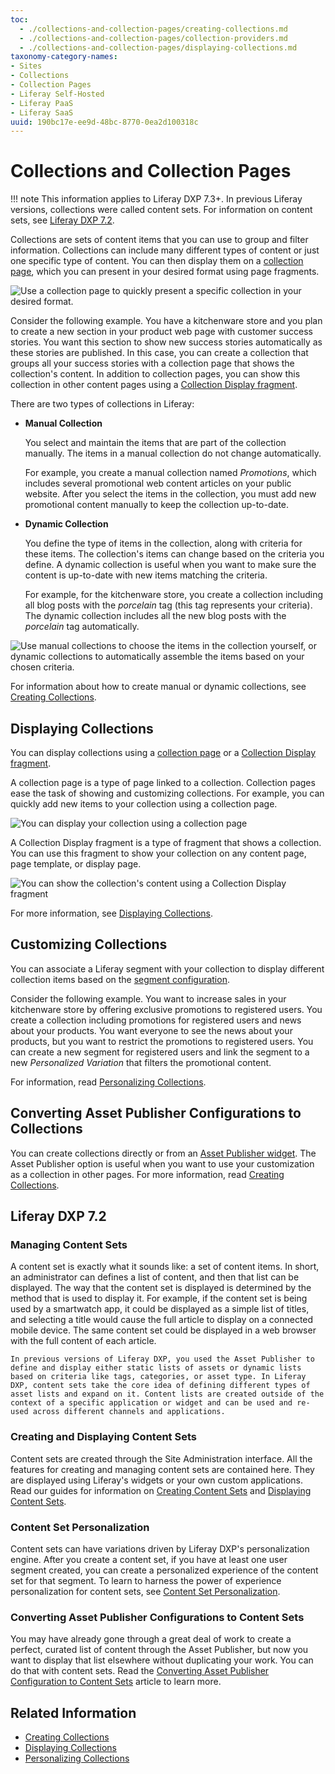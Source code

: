 ```yaml
---
toc:
  - ./collections-and-collection-pages/creating-collections.md
  - ./collections-and-collection-pages/collection-providers.md
  - ./collections-and-collection-pages/displaying-collections.md
taxonomy-category-names:
- Sites
- Collections
- Collection Pages
- Liferay Self-Hosted
- Liferay PaaS
- Liferay SaaS
uuid: 190bc17e-ee9d-48bc-8770-0ea2d100318c
---
```


# Collections and Collection Pages

!!! note
    This information applies to Liferay DXP 7.3+. In previous Liferay versions, collections were called content sets. For information on content sets, see [Liferay DXP 7.2](#liferay-dxp-72).

Collections are sets of content items that you can use to group and filter information. Collections can include many different types of content or just one specific type of content. You can then display them on a [collection page](./collections-and-collection-pages/displaying-collections.md#displaying-collections-on-a-collection-page), which you can present in your desired format using page fragments.

![Use a collection page to quickly present a specific collection in your desired format.](./collections-and-collection-pages/images/01.png)

Consider the following example. You have a kitchenware store and you plan to create a new section in your product web page with customer success stories. You want this section to show new success stories automatically as these stories are published. In this case, you can create a collection that groups all your success stories with a collection page that shows the collection's content. In addition to collection pages, you can show this collection in other content pages using a [Collection Display fragment](./collections-and-collection-pages/displaying-collections.md#displaying-collections-on-a-collection-page).

There are two types of collections in Liferay:

- **Manual Collection**

   You select and maintain the items that are part of the collection manually. The items in a manual collection do not change automatically.

   For example, you create a manual collection named *Promotions*, which includes several promotional web content articles on your public website. After you select the items in the collection, you must add new promotional content manually to keep the collection up-to-date.

- **Dynamic Collection**

   You define the type of items in the collection, along with criteria for these items. The collection's items can change based on the criteria you define. A dynamic collection is useful when you want to make sure the content is up-to-date with new items matching the criteria.

   For example, for the kitchenware store, you create a collection including all blog posts with the *porcelain* tag (this tag represents your criteria). The dynamic collection includes all the new blog posts with the *porcelain* tag automatically.

![Use manual collections to choose the items in the collection yourself, or dynamic collections to automatically assemble the items based on your chosen criteria.](./collections-and-collection-pages/images/02.png)

For information about how to create manual or dynamic collections, see [Creating Collections](./collections-and-collection-pages/creating-collections.md).

## Displaying Collections

You can display collections using a [collection page](./collections-and-collection-pages/displaying-collections.md#displaying-collections-on-a-collection-page) or a [Collection Display fragment](./collections-and-collection-pages/displaying-collections.md#adding-a-collection-display-fragment-to-a-page).

A collection page is a type of page linked to a collection. Collection pages ease the task of showing and customizing collections. For example, you can quickly add new items to your collection using a collection page.

![You can display your collection using a collection page](./collections-and-collection-pages/images/03.png)

A Collection Display fragment is a type of fragment that shows a collection. You can use this fragment to show your collection on any content page, page template, or display page.

![You can show the collection's content using a Collection Display fragment](./collections-and-collection-pages/images/04.png)

For more information, see [Displaying Collections](./collections-and-collection-pages/displaying-collections.md).

## Customizing Collections

You can associate a Liferay segment with your collection to display different collection items based on the [segment configuration](../personalizing-site-experience/segmentation/creating-and-managing-user-segments.md).

Consider the following example. You want to increase sales in your kitchenware store by offering exclusive promotions to registered users. You create a collection including promotions for registered users and news about your products. You want everyone to see the news about your products, but you want to restrict the promotions to registered users. You can create a new segment for registered users and link the segment to a new *Personalized Variation* that filters the promotional content.

For information, read [Personalizing Collections](../personalizing-site-experience/experience-personalization/personalizing-collections.md).

## Converting Asset Publisher Configurations to Collections

You can create collections directly or from an [Asset Publisher widget](./using-the-asset-publisher-widget/displaying-assets-using-the-asset-publisher-widget.md). The Asset Publisher option is useful when you want to use your customization as a collection in other pages. For more information, read [Creating Collections](./collections-and-collection-pages/creating-collections.mdd#creating-a-collection-from-an-asset-publisher).

## Liferay DXP 7.2

### Managing Content Sets

A content set is exactly what it sounds like: a set of content items. In short, an administrator can defines a list of content, and then that list can be displayed. The way that the content set is displayed is determined by the method that is used to display it. For example, if the content set is being used by a smartwatch app, it could be displayed as a simple list of titles, and selecting a title would cause the full article to display on a connected mobile device. The same content set could be displayed in a web browser with the full content of each article.

```{note}
In previous versions of Liferay DXP, you used the Asset Publisher to define and display either static lists of assets or dynamic lists based on criteria like tags, categories, or asset type. In Liferay DXP, content sets take the core idea of defining different types of asset lists and expand on it. Content lists are created outside of the context of a specific application or widget and can be used and re-used across different channels and applications.
```

### Creating and Displaying Content Sets

Content sets are created through the Site Administration interface. All the features for creating and managing content sets are contained here. They are displayed using Liferay's widgets or your own custom applications. Read our
guides for information on [Creating Content Sets](./creating-collections.md#creating-content-sets) and
[Displaying Content Sets](./displaying-collections.md#displaying-content-sets).

### Content Set Personalization

Content sets can have variations driven by Liferay DXP's personalization engine. After you create a content set, if you have at least one user segment created, you can create a personalized experience of the content set for that segment. To learn to harness the power of experience personalization for content sets, see [Content Set Personalization](../../../site-building/personalizing-site-experience/experience-personalization/personalizing-collections.md#content-set-personalization).

### Converting Asset Publisher Configurations to Content Sets

You may have already gone through a great deal of work to create a perfect, curated list of content through the Asset Publisher, but now you want to display that list elsewhere without duplicating your work. You can do that with content sets. Read the [Converting Asset Publisher Configuration to Content Sets](./creating-collections.md#converting-asset-publisher-configurations-to-content-sets) article to learn more.

## Related Information

- [Creating Collections](./collections-and-collection-pages/creating-collections.md)
- [Displaying Collections](./collections-and-collection-pages/displaying-collections.md)
- [Personalizing Collections](../personalizing-site-experience/experience-personalization/personalizing-collections.md)
